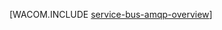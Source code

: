 <properties linkid="develop-java-how-to-guides-service-bus-amqp-overview" urlDisplayName="Основные сведения о протоколе AMQP для Service Bus" pageTitle="Основные сведения о протоколе AMQP для Service Bus (Java) — Azure " metaKeywords="" description="Узнайте, как использовать протокол AMQP (Advanced Message Queuing Protocol) 1.0 в Azure." metaCanonical="http://www.windowsazure.com/ru-ru/develop/net/how-to-guides/service-bus-amqp-overview/" services="service-bus" documentationCenter="Java" title="" authors="" solutions="" manager="" editor="" />




[WACOM.INCLUDE [service-bus-amqp-overview](../includes/service-bus-amqp-overview.md)]

